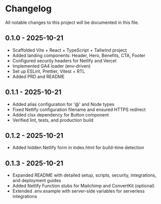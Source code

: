 # Changelog

All notable changes to this project will be documented in this file.

## 0.1.0 - 2025-10-21
- Scaffolded Vite + React + TypeScript + Tailwind project
- Added landing components: Header, Hero, Benefits, CTA, Footer
- Configured security headers for Netlify and Vercel
- Implemented GA4 loader (env-driven)
- Set up ESLint, Prettier, Vitest + RTL
- Added PRD and README

## 0.1.1 - 2025-10-21
- Added alias configuration for '@' and Node types
- Fixed Netlify configuration filename and ensured HTTPS redirect
- Added clsx dependency for Button component
- Verified lint, tests, and production build

## 0.1.2 - 2025-10-21
- Added hidden Netlify form in index.html for build-time detection

## 0.1.3 - 2025-10-21
- Expanded README with detailed setup, scripts, security, integrations, and deployment guides
- Added Netlify Function stubs for Mailchimp and ConvertKit (optional)
- Extended .env.example with server-side variables for serverless integrations